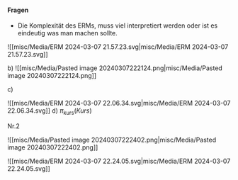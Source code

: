 
#### Fragen 
- Die Komplexität des ERMs, muss viel interpretiert werden oder ist es eindeutig was man machen sollte. 
  

![[misc/Media/ERM 2024-03-07 21.57.23.svg|misc/Media/ERM 2024-03-07 21.57.23.svg]]

b) 
![[misc/Media/Pasted image 20240307222124.png|misc/Media/Pasted image 20240307222124.png]]

c)

![[misc/Media/ERM 2024-03-07 22.06.34.svg|misc/Media/ERM 2024-03-07 22.06.34.svg]]
d) 
$\pi_{\text{kurs}}(Kurs)$



Nr.2 

![[misc/Media/Pasted image 20240307222402.png|misc/Media/Pasted image 20240307222402.png]]

![[misc/Media/ERM 2024-03-07 22.24.05.svg|misc/Media/ERM 2024-03-07 22.24.05.svg]]

